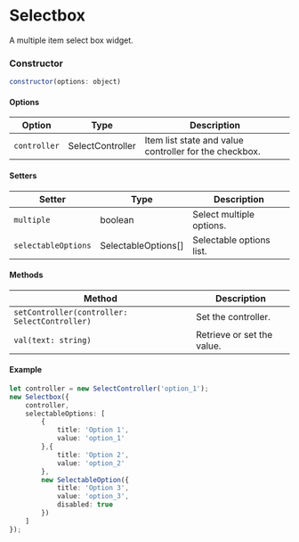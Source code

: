 # Selectbox

A multiple item select box widget.

### Constructor

```javascript
constructor(options: object)
``` 

#### Options
| Option | Type | Description |
| --- | --- | --- |
| `controller` | SelectController | Item list state and value controller for the checkbox. |

#### Setters
| Setter | Type | Description |
| --- | --- | --- |
| `multiple` | boolean | Select multiple options. |
| `selectableOptions` | SelectableOptions[] | Selectable options list. |

#### Methods
| Method | Description |
| --- | --- |
| `setController(controller: SelectController)` | Set the controller. |
| `val(text: string)` | Retrieve or set the value. |

#### Example
```ts
let controller = new SelectController('option_1');
new Selectbox({
	controller,
	selectableOptions: [
		{
			title: 'Option 1',
			value: 'option_1'
		},{
			title: 'Option 2',
			value: 'option_2'
		},
		new SelectableOption({
			title: 'Option 3',
			value: 'option_3',
			disabled: true
		})
	]
});
```